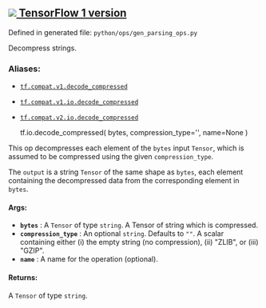 [ ![](https://tensorflow.google.cn/images/tf_logo_32px.png) TensorFlow 1
version](/versions/r1.15/api_docs/python/tf/io/decode_compressed)  
---  
  
Defined in generated file: `python/ops/gen_parsing_ops.py`

Decompress strings.

### Aliases:

  * [`tf.compat.v1.decode_compressed`](/api_docs/python/tf/io/decode_compressed)
  * [`tf.compat.v1.io.decode_compressed`](/api_docs/python/tf/io/decode_compressed)
  * [`tf.compat.v2.io.decode_compressed`](/api_docs/python/tf/io/decode_compressed)

    
    
    tf.io.decode_compressed(
        bytes,
        compression_type='',
        name=None
    )
    

This op decompresses each element of the `bytes` input `Tensor`, which is
assumed to be compressed using the given `compression_type`.

The `output` is a string `Tensor` of the same shape as `bytes`, each element
containing the decompressed data from the corresponding element in `bytes`.

#### Args:

  * **`bytes`** : A `Tensor` of type `string`. A Tensor of string which is compressed.
  * **`compression_type`** : An optional `string`. Defaults to `""`. A scalar containing either (i) the empty string (no compression), (ii) "ZLIB", or (iii) "GZIP".
  * **`name`** : A name for the operation (optional).

#### Returns:

A `Tensor` of type `string`.

